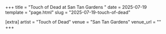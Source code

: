 +++
title = "Touch of Dead at San Tan Gardens "
date = 2025-07-19
template = "page.html"
slug = "2025-07-19-touch-of-dead"

[extra]
artist = "Touch of Dead"
venue = "San Tan Gardens"
venue_url = ""
+++
